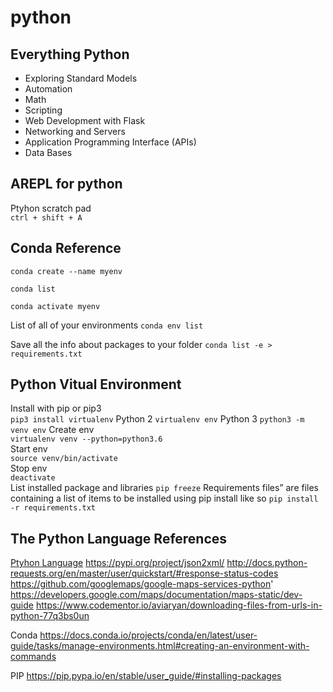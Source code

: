 # python

## Everything Python

- Exploring Standard Models
- Automation
- Math
- Scripting
- Web Development with Flask
- Networking and Servers
- Application Programming Interface (APIs)
- Data Bases

## AREPL for python

Ptyhon scratch pad  
`ctrl + shift + A`

## Conda Reference

`conda create --name myenv`

`conda list`

`conda activate myenv`

List of all of your environments
`conda env list`

Save all the info about packages to your folder
`conda list -e > requirements.txt`

## Python Vitual Environment

Install with pip or pip3  
`pip3 install virtualenv` 
Python 2
`virtualenv env`
Python 3
`python3 -m venv env`
Create env  
`virtualenv venv --python=python3.6`  
Start env  
`source venv/bin/activate`  
Stop env  
`deactivate`  
List installed package and libraries
`pip freeze`
Requirements files” are files containing a list of items to be installed using pip install like so
`pip install -r requirements.txt`

## The Python Language References

[Ptyhon Language](https://docs.python.org/3/reference/index.html) 
https://pypi.org/project/json2xml/
http://docs.python-requests.org/en/master/user/quickstart/#response-status-codes
https://github.com/googlemaps/google-maps-services-python'
https://developers.google.com/maps/documentation/maps-static/dev-guide
https://www.codementor.io/aviaryan/downloading-files-from-urls-in-python-77q3bs0un

Conda
https://docs.conda.io/projects/conda/en/latest/user-guide/tasks/manage-environments.html#creating-an-environment-with-commands

PIP
https://pip.pypa.io/en/stable/user_guide/#installing-packages